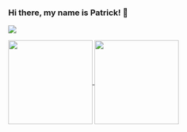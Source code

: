 ### Hi there, my name is Patrick! 👋

  <a href="https://www.linkedin.com/in/rafaella-ballerini-45875016a" target="_blank"><img src="https://img.shields.io/badge/-LinkedIn-%230077B5?style=for-the-badge&logo=linkedin&logoColor=white" target="_blank"></a>


<div align="">
   <a href="https://github.com/anuraghazra/github-readme-stats">
    <img
      align="center"
      height="170em"
      src="https://github-readme-stats.vercel.app/api?username=patricksouza&count_private=true&show_icons=true&custom_title=Github%20Status&hide=issues&theme=dark&include_all_commits=true&count_private=true"
    />
  </a>
  <a href="https://github.com/anuraghazra/github-readme-stats">
    <img
      align="center"
      height="170em"
      src="https://github-readme-stats.vercel.app/api/top-langs/?username=patricksouza&show_icons=true&theme=dark&include_all_commits=true&count_private=true&layout=compact"
    />
  </a>
</div> 
